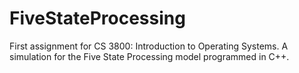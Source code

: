 # FiveStateProcessing
First assignment for CS 3800: Introduction to Operating Systems. A simulation for the Five State Processing model programmed in C++.
